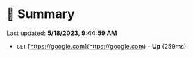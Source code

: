# 📖 Summary
Last updated: **5/18/2023, 9:44:59 AM**

- `GET` [https://google.com](https://google.com) - **Up** (259ms)

